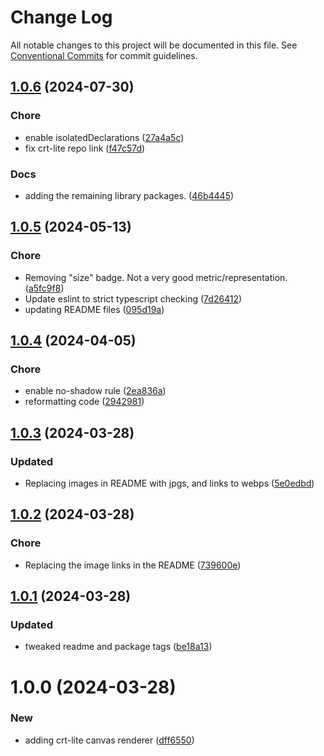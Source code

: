 # Change Log

All notable changes to this project will be documented in this file.
See [Conventional Commits](https://conventionalcommits.org) for commit guidelines.

## [1.0.6](https://github.com/32bitkid/sci.js/compare/@4bitlabs/crt-lite@1.0.5...@4bitlabs/crt-lite@1.0.6) (2024-07-30)

### Chore

- enable isolatedDeclarations ([27a4a5c](https://github.com/32bitkid/sci.js/commit/27a4a5c7d487af96f6de5b81d320feb7962bd1fc))
- fix crt-lite repo link ([f47c57d](https://github.com/32bitkid/sci.js/commit/f47c57d90dc15b98985cca88fd35feb5f7223a2c))

### Docs

- adding the remaining library packages. ([46b4445](https://github.com/32bitkid/sci.js/commit/46b444506659e4837e535d01cc8dbda056d6b58b))

## [1.0.5](https://github.com/32bitkid/sci.js/compare/@4bitlabs/crt-lite@1.0.4...@4bitlabs/crt-lite@1.0.5) (2024-05-13)

### Chore

- Removing "size" badge. Not a very good metric/representation. ([a5fc9f8](https://github.com/32bitkid/sci.js/commit/a5fc9f8a9d65a64a8ce9330c620e359cf2b17ac7))
- Update eslint to strict typescript checking ([7d26412](https://github.com/32bitkid/sci.js/commit/7d264129a014322df1b0e126c149d3a0ee262625))
- updating README files ([095d19a](https://github.com/32bitkid/sci.js/commit/095d19af411d091c4315da129312e1d063bd2e39))

## [1.0.4](https://github.com/32bitkid/sci.js/compare/@4bitlabs/crt-lite@1.0.3...@4bitlabs/crt-lite@1.0.4) (2024-04-05)

### Chore

- enable no-shadow rule ([2ea836a](https://github.com/32bitkid/sci.js/commit/2ea836add49b0a30810a2241d400ca38e0b0b1ed))
- reformatting code ([2942981](https://github.com/32bitkid/sci.js/commit/29429811ee671073c78b54bd27873c4b9db4a781))

## [1.0.3](https://github.com/32bitkid/sci.js/compare/@4bitlabs/crt-lite@1.0.2...@4bitlabs/crt-lite@1.0.3) (2024-03-28)

### Updated

- Replacing images in README with jpgs, and links to webps ([5e0edbd](https://github.com/32bitkid/sci.js/commit/5e0edbddffc38fb0ffc8b385632428515bd78d2f))

## [1.0.2](https://github.com/32bitkid/sci.js/compare/@4bitlabs/crt-lite@1.0.1...@4bitlabs/crt-lite@1.0.2) (2024-03-28)

### Chore

- Replacing the image links in the README ([739600e](https://github.com/32bitkid/sci.js/commit/739600ee1421d970e447ef3eda68df7ef25cf452))

## [1.0.1](https://github.com/32bitkid/sci.js/compare/@4bitlabs/crt-lite@1.0.0...@4bitlabs/crt-lite@1.0.1) (2024-03-28)

### Updated

- tweaked readme and package tags ([be18a13](https://github.com/32bitkid/sci.js/commit/be18a1333431d05d8b96184be6f0fca1b4532a6d))

# 1.0.0 (2024-03-28)

### New

- adding crt-lite canvas renderer ([dff6550](https://github.com/32bitkid/sci.js/commit/dff6550c9c5526f08c4484d68e93f24ebd10a6a7))
